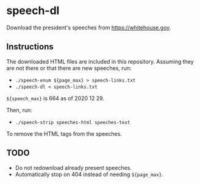 # speech-dl

Download the president's speeches from https://whitehouse.gov.

## Instructions

The downloaded HTML files are included in this repository. Assuming they are
not there or that there are new speeches, run:

* `./speech-enum ${page_max} > speech-links.txt`
* `./speech-dl < speech-links.txt`

`${speech_max}` is 664 as of 2020 12 29.

Then, run:

* `./speech-strip speeches-html speeches-text`

To remove the HTML tags from the speeches.

## TODO

* Do not redownload already present speeches.
* Automatically stop on 404 instead of needing `${page_max}`.
